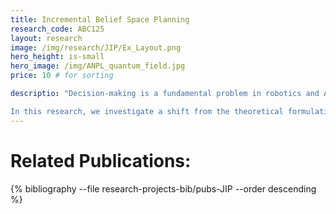 ```yaml
---
title: Incremental Belief Space Planning
research_code: ABC125
layout: research
image: /img/research/JIP/Ex_Layout.png
hero_height: is-small
hero_image: /img/ANPL_quantum_field.jpg 
price: 10 # for sorting 

descriptio: "Decision-making is a fundamental problem in robotics and Artificial Intelligence. Under belief space planning (BSP), in a partially observable setting, it involves calculating the expected cumulative belief-dependent re- ward (cost) concerning all future measurements. Since solving this general problem quickly becomes intractable, state-of-the-art approaches turn to approximations while still calculating planning sessions from scratch.

In this research, we investigate a shift from the theoretical formulation, incremental eXpectation BSP (iX-BSP), based on our key insight that calculations across planning sessions are similar and thus can be appropriately re-used. We demonstrate how iX-BSP could benefit existing approximations of the general problem. Introducing iX-BSP and iML-BSP, which re-use calculations across planning sessions for an open-loop sampling-based BSP estimator and the common Maximum-Likelihood assumption respectively. "
---
```

<!-- add  youtube and bibliography Here-->

# Related Publications: 
{% bibliography --file research-projects-bib/pubs-JIP --order descending %}

